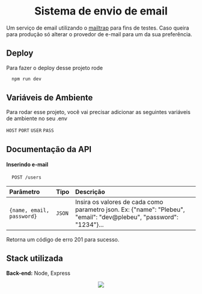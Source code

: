 
<h1 align="center">Sistema de envio de email</h1>

Um serviço de email utilizando o <a href="https://mailtrap.io/">mailtrap</a> para fins de testes. Caso queira para produção só alterar o provedor de e-mail para um da sua preferência.

## Deploy

Para fazer o deploy desse projeto rode

```bash
  npm run dev
```


## Variáveis de Ambiente

Para rodar esse projeto, você vai precisar adicionar as seguintes variáveis de ambiente no seu .env

`HOST`
`PORT`
`USER`
`PASS`




## Documentação da API

#### Inserindo e-mail

```http
  POST /users
```

| Parâmetro   | Tipo       | Descrição                           |
| :---------- | :--------- | :---------------------------------- |
| `{name, email, password}` | `JSON` | Insira os valores de cada como parametro  json. Ex: {"name": "Plebeu", "email": "dev@plebeu", "password": "1234"}...

Retorna um código de erro 201 para sucesso.


## Stack utilizada

**Back-end:** Node, Express


<p align="center">
<img src="https://cdn.discordapp.com/attachments/560251522127101972/993340182491320432/standard_1.gif"/>
</p>